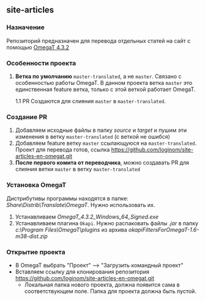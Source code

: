 ## site-articles

### Назначение

Репозиторий предназначен для перевода отдельных статей на сайт с помощью [OmegaT 4.3.2](https://omegat.org/)

### Особенности проекта

1. **Ветка по умолчанию** `master-translated`, а не `master`. Связано с особенностью работы OmegaT. В данном проекта ветка `master` это единственная feature ветка, только с этой веткой работает OmegaT.

    1.1 PR Создаются для слияния `master` в `master-translated`.

### Создание PR

1. Добавляем исходные файлы в папку *source* и *target* и пушим эти изменения в ветку `master-translated` (с веткой не ошибся)
2. Добавляем feature ветку `master` ссылающуюся на `master-translated`. Проект для перевода готов, ссылка https://github.com/loginom/site-articles-en-omegat.git
3. **После первого комита от переводчика**, можно создавать PR для слияния ветки `master` в ветку `master-translated`

### Установка OmegaT

Дистрибутивы программы находятся в папке: *Share\Distrib\Translate\OmegaT*. Нужно использовать их.

1. Устанавливаем *OmegaT_4.3.2_Windows_64_Signed.exe*
2. Устанавливаем плагина `Okapi`. Нужно распаковать файлы *.jar* в папку *c:\Program Files\OmegaT\plugins* из архива *okapiFiltersForOmegaT-1.6-m38-dist.zip*

### Открытие проекта

* В OmegaT выбрать "Проект" --> "Загрузить командный проект"
* Вставляем ссылку для клонирования репозитория https://github.com/loginom/site-articles-en-omegat.git
    * Локальная папка нового проекта, должна появится сама в соответствующем поле. Папка для проекта должна быть пустой.
